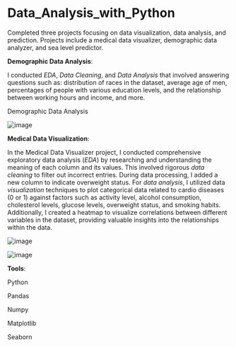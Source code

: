 # Data_Analysis_with_Python
Completed three projects focusing on data visualization, data analysis, and prediction. Projects include a medical data visualizer, demographic data analyzer, and sea level predictor.

**Demographic Data Analysis**:

  I conducted *EDA*, *Data Cleaning*, and *Data Analysis* that involved answering questions such as: distribution of races in the dataset, average age of men, percentages of people with various education levels, and the relationship between working hours and income, and more.

Demographic Data Analysis

![image](https://github.com/rm-rimsha/DataAnalysiswithPython/assets/105241371/a7273032-db3f-44c0-8a64-0c3cbdd72a98)



**Medical Data Visualization**:

  In the Medical Data Visualizer project, I conducted comprehensive exploratory data analysis (*EDA*) by researching and understanding the meaning of each column and its values. This involved rigorous *data cleaning* to filter out incorrect entries. During data processing, I added a new column to indicate overweight status. For *data analysis*, I utilized data *visualization* techniques to plot categorical data related to cardio diseases (0 or 1) against factors such as activity level, alcohol consumption, cholesterol levels, glucose levels, overweight status, and smoking habits. Additionally, I created a heatmap to visualize correlations between different variables in the dataset, providing valuable insights into the relationships within the data.


  ![image](https://github.com/rm-rimsha/DataAnalysiswithPython/assets/105241371/eb66ec5b-9135-4c3c-96d0-642f6ca359bc)


  ![image](https://github.com/rm-rimsha/DataAnalysiswithPython/assets/105241371/f63ca5c5-04da-459e-babe-5ef503d6d440)



**Tools**:

  Python
  
  Pandas
  
  Numpy
  
  Matplotlib
  
  Seaborn
